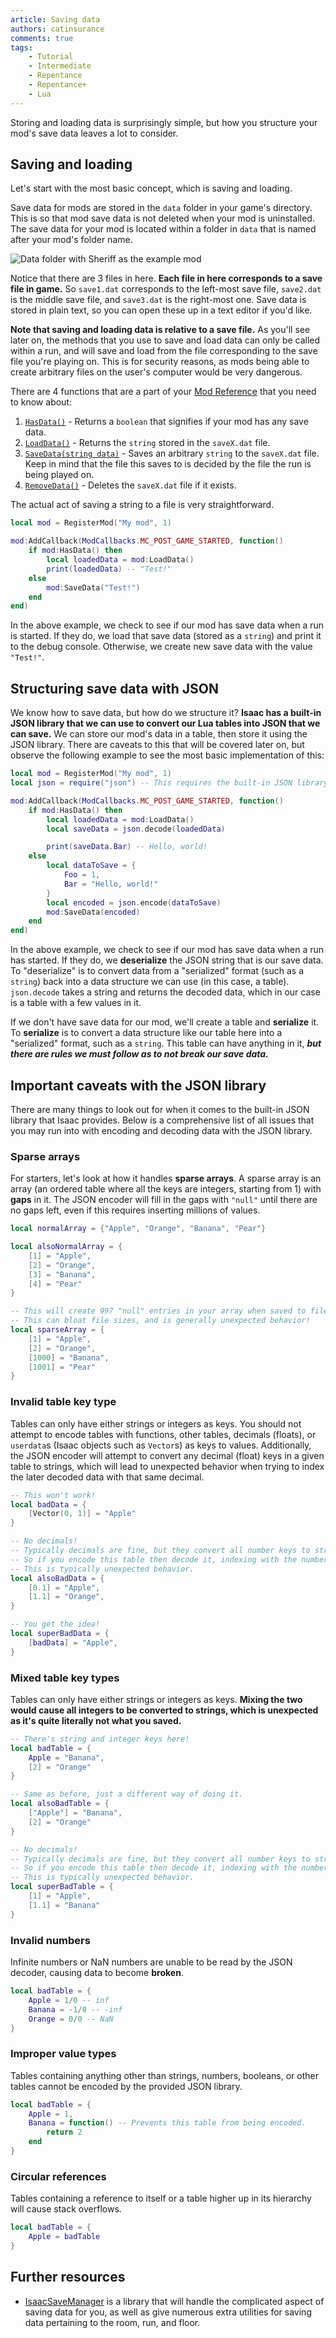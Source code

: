 ```yaml
---
article: Saving data
authors: catinsurance
comments: true
tags:
    - Tutorial
    - Intermediate
    - Repentance
    - Repentance+
    - Lua
---
```


Storing and loading data is surprisingly simple, but how you structure your mod's save data leaves a lot to consider.

## Saving and loading
Let's start with the most basic concept, which is saving and loading.

Save data for mods are stored in the `data` folder in your game's directory. This is so that mod save data is not deleted when your mod is uninstalled. The save data for your mod is located within a folder in `data` that is named after your mod's folder name.

![Data folder with Sheriff as the example mod](../assets/saving_data/data_folder.png)

Notice that there are 3 files in here. **Each file in here corresponds to a save file in game.** So `save1.dat` corresponds to the left-most save file, `save2.dat` is the middle save file, and `save3.dat` is the right-most one. Save data is stored in plain text, so you can open these up in a text editor if you'd like.

**Note that saving and loading data is relative to a save file.** As you'll see later on, the methods that you use to save and load data can only be called within a run, and will save and load from the file corresponding to the save file you're playing on. This is for security reasons, as mods being able to create arbitrary files on the user's computer would be very dangerous.

There are 4 functions that are a part of your [Mod Reference](https://wofsauge.github.io/IsaacDocs/rep/ModReference.html) that you need to know about:

1. [`HasData()`](https://wofsauge.github.io/IsaacDocs/rep/ModReference.html#hasdata) - Returns a `boolean` that signifies if your mod has any save data.
2. [`LoadData()`](https://wofsauge.github.io/IsaacDocs/rep/ModReference.html#loaddata) - Returns the `string` stored in the `saveX.dat` file.
3. [`SaveData(string data)`](https://wofsauge.github.io/IsaacDocs/rep/ModReference.html#savedata) - Saves an arbitrary `string` to the `saveX.dat` file. Keep in mind that the file this saves to is decided by the file the run is being played on.
4. [`RemoveData()`](https://wofsauge.github.io/IsaacDocs/rep/ModReference.html#removedata) - Deletes the `saveX.dat` file if it exists.

The actual act of saving a string to a file is very straightforward.

```lua
local mod = RegisterMod("My mod", 1)

mod:AddCallback(ModCallbacks.MC_POST_GAME_STARTED, function()
    if mod:HasData() then
        local loadedData = mod:LoadData()
        print(loadedData) -- "Test!"
    else
        mod:SaveData("Test!")
    end
end)
```

In the above example, we check to see if our mod has save data when a run is started. If they do, we load that save data (stored as a `string`) and print it to the debug console. Otherwise, we create new save data with the value `"Test!"`.

## Structuring save data with JSON
We know how to save data, but how do we structure it? **Isaac has a built-in JSON library that we can use to convert our Lua tables into JSON that we can save.** We can store our mod's data in a table, then store it using the JSON library. There are caveats to this that will be covered later on, but observe the following example to see the most basic implementation of this:

```lua
local mod = RegisterMod("My mod", 1)
local json = require("json") -- This requires the built-in JSON library.

mod:AddCallback(ModCallbacks.MC_POST_GAME_STARTED, function()
    if mod:HasData() then
        local loadedData = mod:LoadData()
        local saveData = json.decode(loadedData)

        print(saveData.Bar) -- Hello, world!
    else
        local dataToSave = {
            Foo = 1,
            Bar = "Hello, world!"
        }
        local encoded = json.encode(dataToSave)
        mod:SaveData(encoded)
    end
end)
```

In the above example, we check to see if our mod has save data when a run has started. If they do, we **deserialize** the JSON string that is our save data. To "deserialize" is to convert data from a "serialized" format (such as a `string`) back into a data structure we can use (in this case, a table). `json.decode` takes a string and returns the decoded data, which in our case is a table with a few values in it.

If we don't have save data for our mod, we'll create a table and **serialize** it. To **serialize** is to convert a data structure like our table here into a "serialized" format, such as a `string`. This table can have anything in it, ***but there are rules we must follow as to not break our save data.***

## Important caveats with the JSON library
There are many things to look out for when it comes to the built-in JSON library that Isaac provides. Below is a comprehensive list of all issues that you may run into with encoding and decoding data with the JSON library.

### Sparse arrays
For starters, let's look at how it handles **sparse arrays**. A sparse array is an array (an ordered table where all the keys are integers, starting from 1) with **gaps** in it. The JSON encoder will fill in the gaps with `"null"` until there are no gaps left, even if this requires inserting millions of values.
```lua
local normalArray = {"Apple", "Orange", "Banana", "Pear"}

local alsoNormalArray = {
    [1] = "Apple",
    [2] = "Orange",
    [3] = "Banana",
    [4] = "Pear"
}

-- This will create 997 "null" entries in your array when saved to file.
-- This can bloat file sizes, and is generally unexpected behavior!
local sparseArray = {
    [1] = "Apple",
    [2] = "Orange",
    [1000] = "Banana",
    [1001] = "Pear"
}
```

### Invalid table key type
Tables can only have either strings or integers as keys. You should not attempt to encode tables with functions, other tables, decimals (floats), or `userdata`s (Isaac objects such as `Vector`s) as keys to values. Additionally, the JSON encoder will attempt to convert any decimal (float) keys in a given table to strings, which will lead to unexpected behavior when trying to index the later decoded data with that same decimal.
```lua
-- This won't work!
local badData = {
    [Vector(0, 1)] = "Apple"
}

-- No decimals!
-- Typically decimals are fine, but they convert all number keys to strings in the table.
-- So if you encode this table then decode it, indexing with the number 0.1 will return nil, while indexing with the string "0.1" will return "Apple".
-- This is typically unexpected behavior.
local alsoBadData = {
    [0.1] = "Apple",
    [1.1] = "Orange",
}

-- You get the idea!
local superBadData = {
    [badData] = "Apple",
}
```

### Mixed table key types
Tables can only have either strings or integers as keys. **Mixing the two would cause all integers to be converted to strings, which is unexpected as it's quite literally not what you saved.**
```lua
-- There's string and integer keys here!
local badTable = {
    Apple = "Banana",
    [2] = "Orange"
}

-- Same as before, just a different way of doing it.
local alsoBadTable = {
    ["Apple"] = "Banana",
    [2] = "Orange"
}

-- No decimals!
-- Typically decimals are fine, but they convert all number keys to strings in the table.
-- So if you encode this table then decode it, indexing with the number 0.1 will return nil, while indexing with the string "0.1" will return "Apple".
-- This is typically unexpected behavior.
local superBadTable = {
    [1] = "Apple",
    [1.1] = "Banana"
}
```

### Invalid numbers
Infinite numbers or NaN numbers are unable to be read by the JSON decoder, causing data to become **broken**.
```lua
local badTable = {
    Apple = 1/0 -- inf
    Banana = -1/0 -- -inf
    Orange = 0/0 -- NaN
}
```

### Improper value types
Tables containing anything other than strings, numbers, booleans, or other tables cannot be encoded by the provided JSON library.
```lua
local badTable = {
    Apple = 1,
    Banana = function() -- Prevents this table from being encoded.
        return 2
    end
}
```

### Circular references
Tables containing a reference to itself or a table higher up in its hierarchy will cause stack overflows.
```lua
local badTable = {
    Apple = badTable
}
```

## Further resources
- [IsaacSaveManager](https://github.com/catinsurance/IsaacSaveManager) is a library that will handle the complicated aspect of saving data for you, as well as give numerous extra utilities for saving data pertaining to the room, run, and floor.